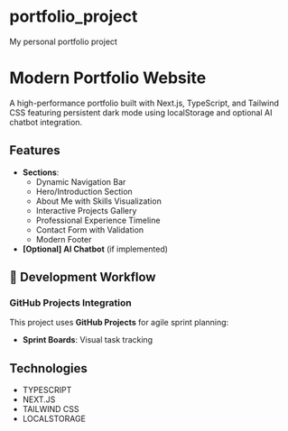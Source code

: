# portfolio_project

My personal portfolio project

# Modern Portfolio Website

A high-performance portfolio built with Next.js, TypeScript, and Tailwind CSS featuring persistent dark mode using localStorage and optional AI chatbot integration.

## Features

- **Sections**:
  - Dynamic Navigation Bar
  - Hero/Introduction Section
  - About Me with Skills Visualization
  - Interactive Projects Gallery
  - Professional Experience Timeline
  - Contact Form with Validation
  - Modern Footer
- **[Optional] AI Chatbot** (if implemented)

## 📌 Development Workflow

### GitHub Projects Integration

This project uses **GitHub Projects** for agile sprint planning:

- **Sprint Boards**: Visual task tracking

## Technologies

- TYPESCRIPT
- NEXT.JS
- TAILWIND CSS
- LOCALSTORAGE
